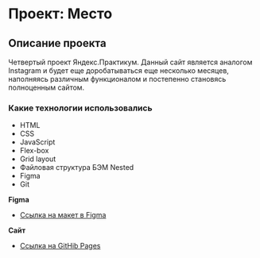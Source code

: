 # Проект: Место

## Описание проекта 

Четвертый проект Яндекс.Практикум. Данный сайт является аналогом Instagram и будет еще доробатываться еще несколько месяцев, наполняясь различным функционалом и постепенно становясь полноценным сайтом. 

### Какие технологии использовались

* HTML
* CSS  
* JavaScript  
* Flex-box  
* Grid layout  
* Файловая структура БЭМ Nested    
* Figma  
* Git

**Figma**

* [Ссылка на макет в Figma](https://www.figma.com/file/2cn9N9jSkmxD84oJik7xL7/JavaScript.-Sprint-4?node-id=0%3A1)

**Сайт**  

* [Ссылка на GitHib Pages](https://alexeykostomarov.github.io/mesto/)
